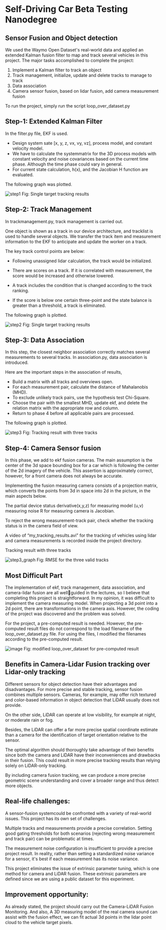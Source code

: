 # Self-Driving Car Beta Testing Nanodegree 

## Sensor Fusion and Object detection

We used the Waymo Open Dataset's real-world data and applied an extended Kalman fusion filter to 
map and track several vehicles in this project. The major tasks accomplished to complete the project: 
1. Implement a Kalman filter to track an object 
2. Track management, initialize, update and delete tracks to manage to track 
3. Data association
4. Camera sensor fusion, based on lidar fusion, add camera measurement fusion 

To run the project, simply run the script loop_over_dataset.py


## Step-1: Extended Kalman Filter

In the filter.py file, EKF is used.

* Design system sate [x, y, z, vx, vy, vz], process model, and constant velocity model.
* We have to calculate the systemmatrix for the 3D process models with constant velocity and noise covariances based on the current time phase. Although the time phase could vary in general.
* For current state calculation, h(x), and the Jacobian H function are evaluated. 

The following graph was plotted.

![step1](https://user-images.githubusercontent.com/67744017/110574471-5ade0580-8187-11eb-992f-2eecf2721d95.png)
Fig: Single target tracking results

## Step-2: Track Management

In trackmanagement.py, track management is carried out.

One object is shown as a track in our device architecture, and tracklist is used to handle several objects. 
We transfer the track item and measurement information to the EKF to anticipate and update the 
worker on a track.

The key track control points are below:

* Following unassigned lidar calculation, the track would be initialized.

* There are scores on a track. If it is correlated with measurement, the score would be increased and otherwise lowered.

* A track includes the condition that is changed according to the track ranking.

* If the score is below one certain three-point and the state balance is greater than a threshold, a track is 
eliminated.

The following graph is plotted.

![step2](https://user-images.githubusercontent.com/67744017/110575141-9cbb7b80-8188-11eb-9a6d-de500eefa671.png)
Fig: Single target tracking results

## Step-3: Data Association

In this step, the closest neighbor association correctly matches several measurements to several tracks. In association.py, data association is introduced.

Here are the important steps in the association of results,

* Build a matrix with all tracks and overviews open.
* For each measurement pair, calculate the distance of Mahalanobis (MHD).
* To exclude unlikely track pairs, use the hypothesis test Chi-Square.
* Choose the pair with the smallest MHD, update ekf, and delete the relation matrix with the appropriate row and column.
* Return to phase 4 before all applicable pairs are processed.

The following graph is plotted.

![step3](https://user-images.githubusercontent.com/67744017/110577108-2456b980-818c-11eb-8fa5-1ac12046721a.png)
Fig: Tracking result with three tracks

## Step-4: Camera Sensor fusion

In this phase, we add to ekf fusion cameras. The main assumption is the center of the 3d space bounding box for a car which is following the center of the 2d imagery of the vehicle. This assertion is approximately correct, however, for a front camera does not always be accurate.

Implementing the fusion measuring camera consists of a projection matrix, which converts the points from 3d in space into 2d in the picture, in the main aspects below.

The partial device status derivative(x,y,z) for measuring model (u,v) measuring noise R for measuring camera is Jacobian.

To reject the wrong measurement-track pair, check whether the tracking status is in the camera field of view.

A video of “my_tracking_results.avi” for the tracking of vehicles using lidar and camera measurements is recorded inside the project directory.

Tracking result with three tracks

![step3_graph](https://user-images.githubusercontent.com/67744017/110577461-e312d980-818c-11eb-961e-5f9f51ebb8f0.png)
Fig: RMSE for the three valid tracks

## Most Difficult Part

The implementation of ekf, track management, data association, and camera-lidar fusion are all wellguided in the lectures, so I believe that completing this project is straightforward.
In my opinion, it was difficult to implement the camera measuring model. When projecting a 3d point into a 2d point, there are transformations in the camera axis. However, the coding of the project was discovered and the problem was solved.

For the project, a pre-computed result is needed. However, the pre-computed result files do not correspond to the load filename of the loop_over_dataset.py file. For using the files, I modified the filenames according to the pre-computed result.

![image](https://user-images.githubusercontent.com/67744017/110577644-43a21680-818d-11eb-9287-05bfd6807ebc.png)
Fig: modified loop_over_dataset for pre-computed result

## Benefits in Camera-Lidar Fusion tracking over Lidar-only tracking

Different sensors for object detection have their advantages and disadvantages. For more precise and stable tracking, sensor fusion combines multiple sensors. Cameras, for example, may offer rich textured and color-based information in object detection that LiDAR usually does not provide.

On the other side, LiDAR can operate at low visibility, for example at night, or moderate rain or fog.

Besides, the LiDAR can offer a far more precise spatial coordinate estimate than a camera for the identification of target orientation relative to the sensor.

The optimal algorithm should thoroughly take advantage of their benefits since both the camera and LiDAR have their inconveniences and drawbacks in their fusion. This could result in more precise tracking results than relying solely on LiDAR-only tracking.

By including camera fusion tracking, we can produce a more precise geometric scene understanding and cover a broader range and thus detect more objects. 

## Real-life challenges:

A sensor-fusion systemcould be confronted with a variety of real-world issues. This project has its own set of challenges.

Multiple tracks and measurements provide a precise correlation. Setting good gating thresholds for both scenarios (rejecting wrong measurement and track pair) can be problematic at times.

The measurement noise configuration is insufficient to provide a precise project result. In reality, rather than setting a standardized noise variance for a sensor, it's best if each measurement has its noise variance.

This project eliminates the issue of extrinsic parameter tuning, which is one method for camera and 
LiDAR fusion. These extrinsic parameters are defined since we are using a public dataset for this 
experiment.

## Improvement opportunity:

As already stated, the project should carry out the Camera-LiDAR Fusion Monitoring. And also, A 3D measuring model of the real camera sound can assist with the fusion effect, we can fit actual 3d points in the lidar point cloud to the vehicle target pixels.
